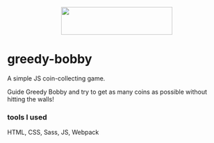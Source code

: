 <p align="center">
  <img width="256" height="64" src="http://kasialach.com.pl/images/bobby.jpg">
</p>

# greedy-bobby

A simple JS coin-collecting game. 

Guide Greedy Bobby and try to get as many coins as possible without hitting the walls! 

### tools I used

HTML, CSS, Sass, JS, Webpack
